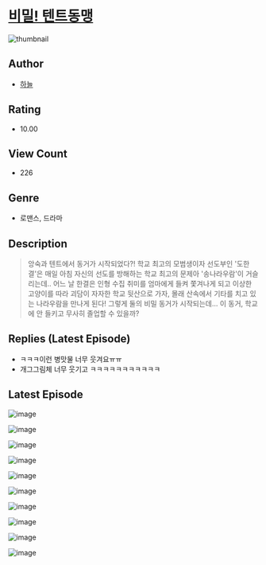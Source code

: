 # [비밀! 텐트동맹](https://comic.naver.com/challenge/list?titleId=810476)
![thumbnail](https://image-comic.pstatic.net/user_contents_data/challenge_comic/2023/05/23/364146/upload_3689399400900551993_480x623.jpeg)

## Author
- [하늘](https://comic.naver.com/artistTitle?id=364146)

## Rating
- 10.00

## View Count
- 226

## Genre
- 로맨스, 드라마

## Description
> 앙숙과 텐트에서 동거가 시작되었다?! 학교 최고의 모범생이자 선도부인 '도한결'은 매일 아침 자신의 선도를 방해하는 학교 최고의 문제아 '송나라우람'이 거슬리는데.. 어느 날 한결은 인형 수집 취미를 엄마에게 들켜 쫓겨나게 되고 이상한 고양이를 따라 괴담이 자자한 학교 뒷산으로 가자, 몰래 산속에서 기타를 치고 있는 나라우람을 만나게 된다! 그렇게 둘의 비밀 동거가 시작되는데... 이 동거, 학교에 안 들키고 무사히 졸업할 수 있을까?

## Replies (Latest Episode)
- ㅋㅋㅋ이런 병맛물 너무 웃겨요ㅠㅠ
- 개그그림체 너무 웃기고 ㅋㅋㅋㅋㅋㅋㅋㅋㅋㅋㅋ

## Latest Episode
![image](https://image-comic.pstatic.net/user_contents_data/challenge_comic/2023/05/23/364146/upload_7220455696111842658.jpeg)

![image](https://image-comic.pstatic.net/user_contents_data/challenge_comic/2023/05/23/364146/upload_3774634628962464565.jpeg)

![image](https://image-comic.pstatic.net/user_contents_data/challenge_comic/2023/05/23/364146/upload_3617909172850734947.jpeg)

![image](https://image-comic.pstatic.net/user_contents_data/challenge_comic/2023/05/23/364146/upload_3991655349189357618.jpeg)

![image](https://image-comic.pstatic.net/user_contents_data/challenge_comic/2023/05/23/364146/upload_3904963058672756066.jpeg)

![image](https://image-comic.pstatic.net/user_contents_data/challenge_comic/2023/05/23/364146/upload_3559312886770065761.jpeg)

![image](https://image-comic.pstatic.net/user_contents_data/challenge_comic/2023/05/23/364146/upload_7378363355716005939.jpeg)

![image](https://image-comic.pstatic.net/user_contents_data/challenge_comic/2023/05/23/364146/upload_7016945976497157173.jpeg)

![image](https://image-comic.pstatic.net/user_contents_data/challenge_comic/2023/05/23/364146/upload_4050204120114030135.jpeg)

![image](https://image-comic.pstatic.net/user_contents_data/challenge_comic/2023/05/23/364146/upload_7004334599735294005.jpeg)

